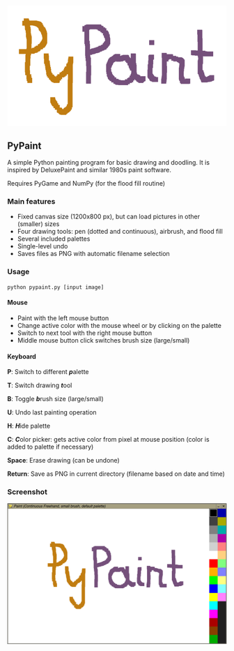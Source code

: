 ![logo](logo.png "PyPaint logo")

## PyPaint

A simple Python painting program for basic drawing and doodling. It is inspired by DeluxePaint and similar 1980s paint software.

Requires PyGame and NumPy (for the flood fill routine)

### Main features

* Fixed canvas size (1200x800 px), but can load pictures in other (smaller) sizes
* Four drawing tools: pen (dotted and continuous), airbrush, and flood fill
* Several included palettes
* Single-level undo
* Saves files as PNG with automatic filename selection

### Usage

    python pypaint.py [input image]

#### Mouse

* Paint with the left mouse button
* Change active color with the mouse wheel or by clicking on the palette
* Switch to next tool with the right mouse button
* Middle mouse button click switches brush size (large/small)

#### Keyboard

**P**: Switch to different ***p***alette

**T**: Switch drawing ***t***ool

**B**: Toggle ***b***rush size (large/small)

**U**: Undo last painting operation

**H**: ***H***ide palette

**C**: ***C***olor picker: gets active color from pixel at mouse position
(color is added to palette if necessary)

**Space**: Erase drawing (can be undone)

**Return**: Save as PNG in current directory (filename based on date and time)

### Screenshot

![screenshot](screenshot.png "PyPaint screenshot")
